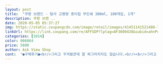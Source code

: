 ```yaml
---
layout: post 
title:  "쿠팡 브랜드 - 탐사 고평량 종이컵 무인쇄 380ml, 100개입, 1개" 
description: 쿠팡 브랜 ..
date: 2020-05-05 05:37:27 
img: https://static.coupangcdn.com/image/retail/images/41451141521488-73517aa0-b7ce-45fa-b525-1051f8a0b04d.jpg 
linkUrl: https://link.coupang.com/re/AFFSDP?lptag=AF3600438&subid=ahnPublicAsk&pageKey=1277818179&itemId=2284867988&vendorItemId=70281957542&traceid=V0-113-f407488f3ee2ff72 
categories: [1014] 
color: 006064 
price: 5800 
author: Ask View Shop 
cont:  "●구매후기●<br/>그리고 꾸겨봤큰데 잘 찌그러지지도 않습니다.<br/><br/>그리고 또 좋은건 회사에 시리얼 사다놨는데<br/>눅눅해짐도 전혀 없었고 새것 같았습니다<br/>더 깨끗해 보이구 좋구요!<br/>두께 얇지 않아요!<br/>두께는 얇지만 단단해서 좋아요.<br/> 다만 뜨거운거 담을때는 보호대가 필요하겠네요.<br/><br/>드립백 커피가 요즘 유행(?)하고 있어서 주전자만 있으면 어디서든 커피를 내릴 수 있죠 그래서 조금 큰 380ml 종이컵이 필요하더라고요<br/>뜨거운 물은 오래갈 듯 한데... <br/>차가운 물,얼음물에 이슬맺힐때는 어떨지 모르겠네요<br/>뜨거운 커피를 계속 받아서 먹었는데<br/>뜨거운 커피를 내려서 20분 정도 마시고 있는데 새거나 약해지는 부분 없이 튼튼하네요 입구도 튼튼해서 아이스 컵으로 써도 좋을 것 같고요 맥주도 튼튼하게 버텨줄 것 같습니다<br/>매일 세척하기가 너무 번거로웠는데<br/>무지라서 깔끔하고 도톰한 사이즈의 종이컵입니다<br/>뭔가 갬성을 담아서 사용할 수 있을 것 같습니다<br/>바닥도 면처리가 잘되어 있어서 새지 않습니다.<br/><br/>색상이 있는 음료 마실 때 편해서 좋아요~~^^*<br/>실용성이 아주 높아요 잘 사용하고있습니다<br/>아무런 표시가 없기 때문에 깔끔하게 사용할 수 있고요<br/>여름에는 아이스컵으로 써도 좋을 것 같아요<br/>여행갈 때나 캠핑할 때 편하게 사용할 수 있고요<br/>요 제품은 용량이 크고 하루 사용하기에 참 좋았어요~!<br/>우유에 시리얼 타먹는 컵으로도<br/>유리컵이나 플라스틱 컵을 사용했을 때는<br/>잘 쓰겠습니다.<br/><br/>종이컵 마음에 드네요.<br/> 깔끔한 무지에 모나지 않고 유행타지 않는 ... <br/><br/>참 좋은 것 같습니다!<br/>컵 재질은 단단합니다.<br/><br/>프린트 안되어있고 깔끔해서<br/>하루종일 사용할 수 있을 정도로 튼튼해서 경제적이네요<br/>회사에서 컵을 사용할 때<br/>회사에서 하루동안 물이나 음료 담아먹기에는<br/>그리고 꾸겨봤큰데 잘 찌그러지지도 않습니다.<br/><br/>그리고 또 좋은건 회사에 시리얼 사다놨는데<br/>눅눅해짐도 전혀 없었고 새것 같았습니다<br/>더 깨끗해 보이구 좋구요!<br/>두께 얇지 않아요!<br/>두께는 얇지만 단단해서 좋아요.<br/> 다만 뜨거운거 담을때는 보호대가 필요하겠네요.<br/><br/>드립백 커피가 요즘 유행(?)하고 있어서 주전자만 있으면 어디서든 커피를 내릴 수 있죠 그래서 조금 큰 380ml 종이컵이 필요하더라고요<br/>뜨거운 물은 오래갈 듯 한데... <br/>차가운 물,얼음물에 이슬맺힐때는 어떨지 모르겠네요<br/>뜨거운 커피를 계속 받아서 먹었는데<br/>뜨거운 커피를 내려서 20분 정도 마시고 있는데 새거나 약해지는 부분 없이 튼튼하네요 입구도 튼튼해서 아이스 컵으로 써도 좋을 것 같고요 맥주도 튼튼하게 버텨줄 것 같습니다<br/>매일 세척하기가 너무 번거로웠는데<br/>무지라서 깔끔하고 도톰한 사이즈의 종이컵입니다<br/>뭔가 갬성을 담아서 사용할 수 있을 것 같습니다<br/>바닥도 면처리가 잘되어 있어서 새지 않습니다.<br/><br/>색상이 있는 음료 마실 때 편해서 좋아요~~^^*<br/>실용성이 아주 높아요 잘 사용하고있습니다<br/>아무런 표시가 없기 때문에 깔끔하게 사용할 수 있고요<br/>여름에는 아이스컵으로 써도 좋을 것 같아요<br/>여행갈 때나 캠핑할 때 편하게 사용할 수 있고요<br/>요 제품은 용량이 크고 하루 사용하기에 참 좋았어요~!<br/>우유에 시리얼 타먹는 컵으로도<br/>유리컵이나 플라스틱 컵을 사용했을 때는<br/>잘 쓰겠습니다.<br/><br/>종이컵 마음에 드네요.<br/> 깔끔한 무지에 모나지 않고 유행타지 않는 ... <br/><br/>참 좋은 것 같습니다!<br/>컵 재질은 단단합니다.<br/><br/>프린트 안되어있고 깔끔해서<br/>하루종일 사용할 수 있을 정도로 튼튼해서 경제적이네요<br/>회사에서 컵을 사용할 때<br/>회사에서 하루동안 물이나 음료 담아먹기에는<br/>" 
---
```

